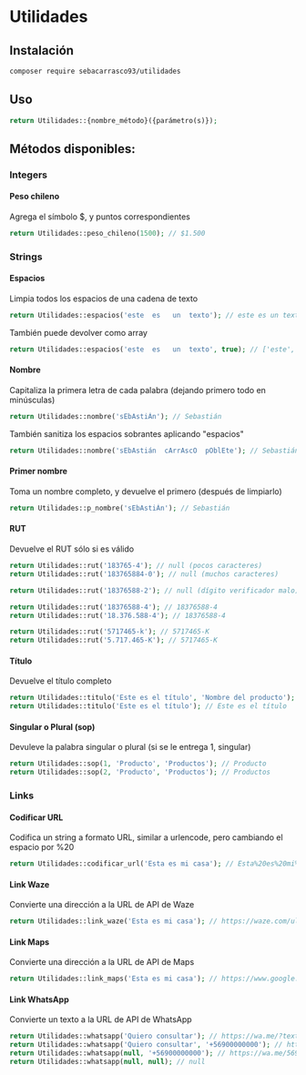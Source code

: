 # Utilidades

## Instalación
```sh
composer require sebacarrasco93/utilidades
```

## Uso
```php
return Utilidades::{nombre_método}({parámetro(s)});
```

## Métodos disponibles:

### Integers

#### Peso chileno

Agrega el símbolo $, y puntos correspondientes

```php
return Utilidades::peso_chileno(1500); // $1.500
```

### Strings

#### Espacios
Limpia todos los espacios de una cadena de texto
```php
return Utilidades::espacios('este  es   un  texto'); // este es un texto
```

También puede devolver como array
```php
return Utilidades::espacios('este  es   un  texto', true); // ['este', 'es', 'un', 'texto']
```

#### Nombre

Capitaliza la primera letra de cada palabra (dejando primero todo en minúsculas)
```php
return Utilidades::nombre('sEbAstiÁn'); // Sebastián
```

También sanitiza los espacios sobrantes aplicando "espacios"
```php
return Utilidades::nombre('sEbAstián  cArrAscO  pOblEte'); // Sebastián Carrasco Poblete
```

#### Primer nombre

Toma un nombre completo, y devuelve el primero (después de limpiarlo)
```php
return Utilidades::p_nombre('sEbAstiÁn'); // Sebastián
```

#### RUT

Devuelve el RUT sólo si es válido
```php
return Utilidades::rut('183765-4'); // null (pocos caracteres)
return Utilidades::rut('183765884-0'); // null (muchos caracteres)

return Utilidades::rut('18376588-2'); // null (dígito verificador malo)

return Utilidades::rut('18376588-4'); // 18376588-4
return Utilidades::rut('18.376.588-4'); // 18376588-4

return Utilidades::rut('5717465-k'); // 5717465-K
return Utilidades::rut('5.717.465-K'); // 5717465-K
```

#### Título

Devuelve el título completo
```php
return Utilidades::titulo('Este es el título', 'Nombre del producto'); // Este es el título | Nombre del producto
return Utilidades::titulo('Este es el título'); // Este es el título
```

#### Singular o Plural (sop)

Devuleve la palabra singular o plural (si se le entrega 1, singular)

```php
return Utilidades::sop(1, 'Producto', 'Productos'); // Producto
return Utilidades::sop(2, 'Producto', 'Productos'); // Productos
```

### Links

#### Codificar URL

Codifica un string a formato URL, similar a urlencode, pero cambiando el espacio por %20
```php
return Utilidades::codificar_url('Esta es mi casa'); // Esta%20es%20mi%20casa
```

#### Link Waze

Convierte una dirección a la URL de API de Waze
```php
return Utilidades::link_waze('Esta es mi casa'); // https://waze.com/ul?q=Esta%20es%20mi%20casa
```

#### Link Maps

Convierte una dirección a la URL de API de Maps
```php
return Utilidades::link_maps('Esta es mi casa'); // https://www.google.com/maps/search/?api=1&query=Esta%20es%20mi%20casa
```

#### Link WhatsApp

Convierte un texto a la URL de API de WhatsApp
```php
return Utilidades::whatsapp('Quiero consultar'); // https://wa.me/?text=Quiero%20consultar
return Utilidades::whatsapp('Quiero consultar', '+56900000000'); // https://wa.me/56900000000?text=Quiero%20consultar
return Utilidades::whatsapp(null, '+56900000000'); // https://wa.me/56900000000
return Utilidades::whatsapp(null, null); // null
```
